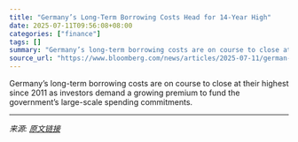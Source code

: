 ```yaml
---
title: "Germany’s Long-Term Borrowing Costs Head for 14-Year High"
date: 2025-07-11T09:56:08+08:00
categories: ["finance"]
tags: []
summary: "Germany’s long-term borrowing costs are on course to close at their highest since 2011 as investors demand a growing premium to fund the government’s large-scale spending commitments."
source_url: "https://www.bloomberg.com/news/articles/2025-07-11/german-long-end-bond-yields-head-for-14-year-high-as-debt-sales-mount"
---
```


Germany’s long-term borrowing costs are on course to close at their highest since 2011 as investors demand a growing premium to fund the government’s large-scale spending commitments.

---

*来源: [原文链接](https://www.bloomberg.com/news/articles/2025-07-11/german-long-end-bond-yields-head-for-14-year-high-as-debt-sales-mount)*
